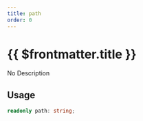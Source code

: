 ```yaml
---
title: path
order: 0
---
```


# {{ $frontmatter.title }}

No Description

## Usage

```ts
readonly path: string;
```
